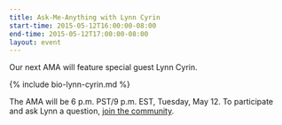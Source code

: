 ```yaml
---
title: Ask-Me-Anything with Lynn Cyrin
start-time: 2015-05-12T16:00:00-08:00
end-time: 2015-05-12T17:00:00-08:00
layout: event
---
```

Our next AMA will feature special guest Lynn Cyrin.

{% include bio-lynn-cyrin.md %}

The AMA will be 6 p.m. PST/9 p.m. EST, Tuesday, May 12. To participate and ask Lynn a question, [join the community](https://zee8.typeform.com/to/b9wyG6?invite-code=lynn-ama).